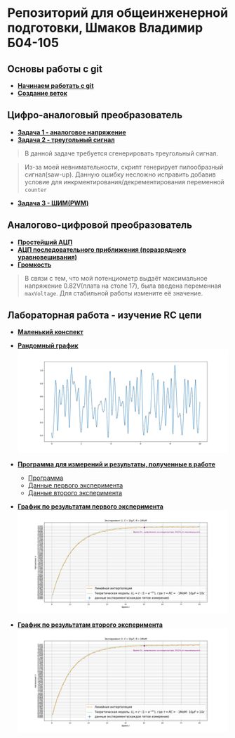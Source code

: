 # Репозиторий для общеинженерной подготовки, Шмаков Владимир Б04-105

## Основы работы с git

- [**Начинаем работать с git**](https://github.com/ShmakovVladimir/MIPTengineering/blob/main/gitBasics/git-how-to.md)
- [**Создание веток**](https://github.com/ShmakovVladimir/MIPTengineering/blob/main/gitBasics/branch-how-to.md)

## Цифро-аналоговый преобразователь 

- [**Задача 1 - аналоговое напряжение**](https://github.com/ShmakovVladimir/MIPTengineering/blob/main/DigitalToAnalogConverter/A.py)
- [**Задача 2 - треугольный сигнал**](https://github.com/ShmakovVladimir/MIPTengineering/blob/main/DigitalToAnalogConverter/B.py) 

> В данной задаче требуется сгенерировать треугольный сигнал. 

> Из-за моей невнимательности, скрипт генерирует пилообразный сигнал(saw-up). Данную ошибку несложно исправить добавив условие для инкрментирования/декрементирования переменной ```counter```
- [**Задача 3 - ШИМ(PWM)**](https://github.com/ShmakovVladimir/MIPTengineering/blob/main/DigitalToAnalogConverter/C.py)

## Аналогово-цифровой преобразователь

- [**Простейший АЦП**](https://github.com/ShmakovVladimir/MIPTengineering/blob/main/AnalogToDigitalConverter/A.py)
- [**АЦП последовательного приближения (поразрядного уравновешивания)**](https://github.com/ShmakovVladimir/MIPTengineering/blob/main/AnalogToDigitalConverter/B.py)
- [**Громкость**](https://github.com/ShmakovVladimir/MIPTengineering/blob/main/AnalogToDigitalConverter/C.py)

> В связи с тем, что мой потенциометр выдаёт максимальное напряжение 0.82V(плата на столе 17), была введена переменная ```maxVoltage```. Для стабильной работы измените её значение.

## Лабораторная работа - изучение RC цепи

- [**Маленький конспект**](https://github.com/ShmakovVladimir/MIPTengineering/blob/main/RC_lab/README.md)
- [**Рандомный график**](https://github.com/ShmakovVladimir/MIPTengineering/blob/main/RC_lab/training/randomPlot.py)
![alt text](https://github.com/ShmakovVladimir/MIPTengineering/blob/main/RC_lab/training/randomPlot.png)
- [**Программа для измерений и результаты, полученные в работе**](https://github.com/ShmakovVladimir/MIPTengineering/tree/main/RC_lab/meagurement)
	- [Программа](https://github.com/ShmakovVladimir/MIPTengineering/blob/main/RC_lab/meagurement/main.py)
	- [Данные первого эксперимента](https://github.com/ShmakovVladimir/MIPTengineering/blob/main/RC_lab/meagurement/data.txt)
	- [Данные второго эксперимента](https://github.com/ShmakovVladimir/MIPTengineering/blob/main/RC_lab/meagurement/data2.txt)
	

- [**График по результатам первого эксперимента**](https://github.com/ShmakovVladimir/MIPTengineering/blob/main/RC_lab/plotResults.py) 
![alt text](https://github.com/ShmakovVladimir/MIPTengineering/blob/main/RC_lab/nabrosok.png)
- [**График по результатам второго эксперимента**](https://github.com/ShmakovVladimir/MIPTengineering/blob/main/RC_lab/plotResults.py)
![alt text](https://github.com/ShmakovVladimir/MIPTengineering/blob/main/RC_lab/data2Plot.png)
